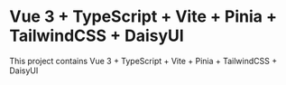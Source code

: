 # Vue 3 + TypeScript + Vite + Pinia + TailwindCSS + DaisyUI

This project contains Vue 3 + TypeScript + Vite + Pinia + TailwindCSS + DaisyUI

